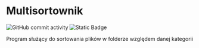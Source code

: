 # Multisortownik</br>

<img alt="GitHub commit activity" src="https://img.shields.io/github/commit-activity/t/AndreansxTech/sortownik?style=flat">  <img alt="Static Badge" src="https://img.shields.io/badge/File%20sorting-red">
</br>

Program służący do sortowania plików w folderze względem danej kategorii

